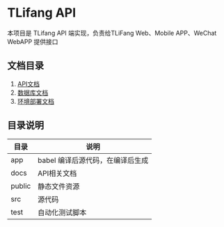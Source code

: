 # TLifang API

本项目是 TLifang API 端实现，负责给TLiFang Web、Mobile APP、WeChat WebAPP 提供接口

## 文档目录

1. [API文档](docs/api/index.md)
1. [数据库文档](docs/database/collections.md)
2. [环境部署文档](docs/deployment.md)

## 目录说明

| 目录 | 说明 |
| ---- | ---- |
| app  | babel 编译后源代码，在编译后生成 |
| docs | API相关文档 |
| public | 静态文件资源 |
| src  | 源代码 |
| test | 自动化测试脚本 |
